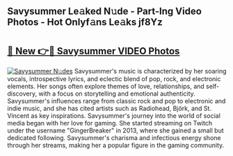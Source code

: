## Savysummer Le𝚊ked N𝚞de - Part-Ing Video Photos - Hot Onlyf𝚊ns Le𝚊ks jf8Yz

# <h2><a href="http://ab13638.deff.icu/?id=Savysummer">🔗 New 👉🔴 Savysummer VIDEO Photos</a></h2>

[![Savysummer N𝚞des](https://i.imgur.com/rIISA9y.gif)](http://ab13638.deff.icu/?id=Savysummer)
Savysummer's music is characterized by her soaring vocals, introspective lyrics, and eclectic blend of pop, rock, and electronic elements. Her songs often explore themes of love, relationships, and self-discovery, with a focus on storytelling and emotional authenticity. Savysummer's influences range from classic rock and pop to electronic and indie music, and she has cited artists such as Radiohead, Björk, and St. Vincent as key inspirations. Savysummer's journey into the world of social media began with her love for gaming. She started streaming on Twitch under the username "GingerBreaker" in 2013, where she gained a small but dedicated following. Savysummer's charisma and infectious energy shone through her streams, making her a popular figure in the gaming community.
